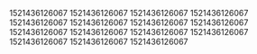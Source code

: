 1521436126067
1521436126067
1521436126067
1521436126067
1521436126067
1521436126067
1521436126067
1521436126067
1521436126067
1521436126067
1521436126067
1521436126067
1521436126067
1521436126067
1521436126067